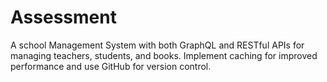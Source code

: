 # Assessment
A school Management System with both GraphQL and RESTful APIs for managing teachers, students, and books. Implement caching for improved performance and use GitHub for version control.
